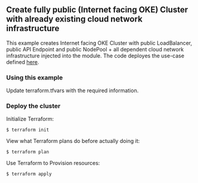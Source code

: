 ## Create fully public (Internet facing OKE) Cluster with already existing cloud network infrastructure
This example creates Internet facing OKE Cluster with public LoadBalancer, public API Endpoint and public NodePool + all dependent cloud network infrastructure injected into the module. The code deployes the use-case defined [here](https://docs.oracle.com/en-us/iaas/Content/ContEng/Concepts/contengnetworkconfigexample.htm#example-publick8sapi-publicworkers-publiclb).  
    

### Using this example
Update terraform.tfvars with the required information.

### Deploy the cluster  
Initialize Terraform:
```
$ terraform init
```
View what Terraform plans do before actually doing it:
```
$ terraform plan
```
Use Terraform to Provision resources:
```
$ terraform apply
```
